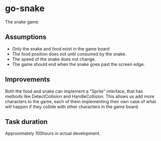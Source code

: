 # go-snake

The snake game

## Assumptions

- Only the snake and food exist in the game board
- The food position does not until consumed by the snake.
- The speed of the snake does not change.
- The game should end when the snake goes past the screen edge.

## Improvements

Both the food and snake can implement a "Sprite" interface, that has methods like DetectCollision and HandleCollision.
This allows us add more characters to the game, each of them implementing their own case of what will happen if they collide with other characters in the game board.

## Task duration

Approximately 100hours in actual development.
